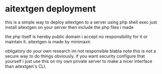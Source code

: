 # aitextgen deployment

this is a simple way to deploy aitextgen to a server using php shell exec
just install aitextgen on your server then include the php files i made

the php itself is hereby public domain i accept no responsibility for it or maintain it.
aitextgen is made by minimaxir.

obligatory do your own research im not responsible blabla
note this is not a secure way to do things obviously. if you want security configure that yourself
i just use this on my own private server to make a nicer interface than aitextgen's CLI.
